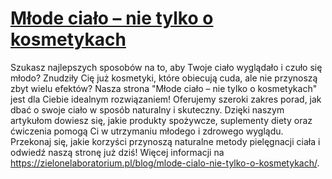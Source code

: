 # [Młode ciało – nie tylko o kosmetykach](https://zielonelaboratorium.pl/blog/mlode-cialo-nie-tylko-o-kosmetykach/)

Szukasz najlepszych sposobów na to, aby Twoje ciało wyglądało i czuło się młodo? Znudziły Cię już kosmetyki, które obiecują cuda, ale nie przynoszą zbyt wielu efektów? Nasza strona "Młode ciało – nie tylko o kosmetykach" jest dla Ciebie idealnym rozwiązaniem! Oferujemy szeroki zakres porad, jak dbać o swoje ciało w sposób naturalny i skuteczny. Dzięki naszym artykułom dowiesz się, jakie produkty spożywcze, suplementy diety oraz ćwiczenia pomogą Ci w utrzymaniu młodego i zdrowego wyglądu. Przekonaj się, jakie korzyści przynoszą naturalne metody pielęgnacji ciała i odwiedź naszą stronę już dziś! Więcej informacji na https://zielonelaboratorium.pl/blog/mlode-cialo-nie-tylko-o-kosmetykach/.